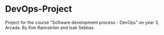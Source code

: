 # DevOps-Project
Project for the course "Software development process - DevOps" on year 3, Arcada. By Kim Rannström and Isak Sebbas.
